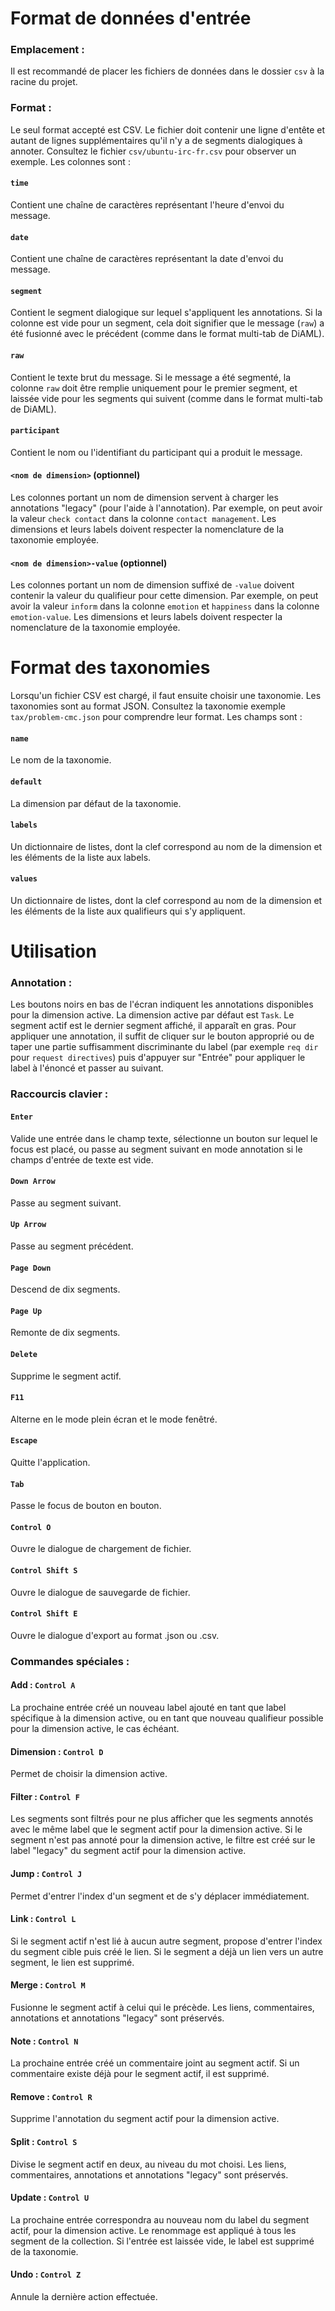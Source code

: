 # Format de données d'entrée

### Emplacement :

Il est recommandé de placer les fichiers de données dans le dossier `csv` à la racine du projet.

### Format :

Le seul format accepté est CSV. Le fichier doit contenir une ligne d'entête et autant de lignes supplémentaires qu'il n'y a de segments dialogiques à annoter. Consultez le fichier `csv/ubuntu-irc-fr.csv` pour observer un exemple. Les colonnes sont :

#### `time`

Contient une chaîne de caractères représentant l'heure d'envoi du message.

#### `date`

Contient une chaîne de caractères représentant la date d'envoi du message.

#### `segment`

Contient le segment dialogique sur lequel s'appliquent les annotations. Si la colonne est vide pour un segment, cela doit signifier que le message (`raw`) a été fusionné avec le précédent (comme dans le format multi-tab de DiAML).

#### `raw`

Contient le texte brut du message. Si le message a été segmenté, la colonne `raw` doit être remplie uniquement pour le premier segment, et laissée vide pour les segments qui suivent (comme dans le format multi-tab de DiAML).

#### `participant`

Contient le nom ou l'identifiant du participant qui a produit le message.

#### `<nom de dimension>` (optionnel)

Les colonnes portant un nom de dimension servent à charger les annotations "legacy" (pour l'aide à l'annotation). Par exemple, on peut avoir la valeur `check contact` dans la colonne `contact management`. Les dimensions et leurs labels doivent respecter la nomenclature de la taxonomie employée.

#### `<nom de dimension>-value` (optionnel)

Les colonnes portant un nom de dimension suffixé de `-value` doivent contenir la valeur du qualifieur pour cette dimension. Par exemple, on peut avoir la valeur `inform` dans la colonne `emotion` et `happiness` dans la colonne `emotion-value`. Les dimensions et leurs labels doivent respecter la nomenclature de la taxonomie employée.

# Format des taxonomies

Lorsqu'un fichier CSV est chargé, il faut ensuite choisir une taxonomie. Les taxonomies sont au format JSON. Consultez la taxonomie exemple `tax/problem-cmc.json` pour comprendre leur format. Les champs sont :

#### `name`

Le nom de la taxonomie.

#### `default`

La dimension par défaut de la taxonomie.

#### `labels`

Un dictionnaire de listes, dont la clef correspond au nom de la dimension et les éléments de la liste aux labels.

#### `values`

Un dictionnaire de listes, dont la clef correspond au nom de la dimension et les éléments de la liste aux qualifieurs qui s'y appliquent.

# Utilisation

### Annotation :

Les boutons noirs en bas de l'écran indiquent les annotations disponibles pour la dimension active. La dimension active par défaut est `Task`. Le segment actif est le dernier segment affiché, il apparaît en gras. Pour appliquer une annotation, il suffit de cliquer sur le bouton approprié ou de taper une partie suffisamment discriminante du label (par exemple `req dir` pour `request directives`) puis d'appuyer sur "Entrée" pour appliquer le label à l'énoncé et passer au suivant.

### Raccourcis clavier :

#### `Enter`

Valide une entrée dans le champ texte, sélectionne un bouton sur lequel le focus est placé, ou passe au segment suivant en mode annotation si le champs d'entrée de texte est vide.

#### `Down Arrow`

Passe au segment suivant.

#### `Up Arrow`

Passe au segment précédent.

#### `Page Down`

Descend de dix segments.

#### `Page Up`

Remonte de dix segments.

#### `Delete`

Supprime le segment actif.

#### `F11`

Alterne en le mode plein écran et le mode fenêtré.

#### `Escape`

Quitte l'application. 

#### `Tab`

Passe le focus de bouton en bouton.

#### `Control O`

Ouvre le dialogue de chargement de fichier.

#### `Control Shift S`

Ouvre le dialogue de sauvegarde de fichier.

#### `Control Shift E`

Ouvre le dialogue d'export au format .json ou .csv.

### Commandes spéciales :

#### Add : `Control A`

La prochaine entrée créé un nouveau label ajouté en tant que label spécifique à la dimension active, ou en tant que nouveau qualifieur possible pour la dimension active, le cas échéant.

#### Dimension : `Control D`

Permet de choisir la dimension active.

#### Filter : `Control F`

Les segments sont filtrés pour ne plus afficher que les segments annotés avec le même label que le segment actif pour la dimension active. Si le segment n'est pas annoté pour la dimension active, le filtre est créé sur le label "legacy" du segment actif pour la dimension active.

#### Jump : `Control J`

Permet d'entrer l'index d'un segment et de s'y déplacer immédiatement.

#### Link : `Control L`

Si le segment actif n'est lié à aucun autre segment, propose d'entrer l'index du segment cible puis créé le lien. Si le segment a déjà un lien vers un autre segment, le lien est supprimé.

#### Merge : `Control M`

Fusionne le segment actif à celui qui le précède. Les liens, commentaires, annotations et annotations "legacy" sont préservés.

#### Note : `Control N`

La prochaine entrée créé un commentaire joint au segment actif. Si un commentaire existe déjà pour le segment actif, il est supprimé.

#### Remove : `Control R`

Supprime l'annotation du segment actif pour la dimension active.

#### Split : `Control S`

Divise le segment actif en deux, au niveau du mot choisi. Les liens, commentaires, annotations et annotations "legacy" sont préservés.

#### Update : `Control U`

La prochaine entrée correspondra au nouveau nom du label du segment actif, pour la dimension active. Le renommage est appliqué à tous les segment de la collection. Si l'entrée est laissée vide, le label est supprimé de la taxonomie.

#### Undo : `Control Z`

Annule la dernière action effectuée.
